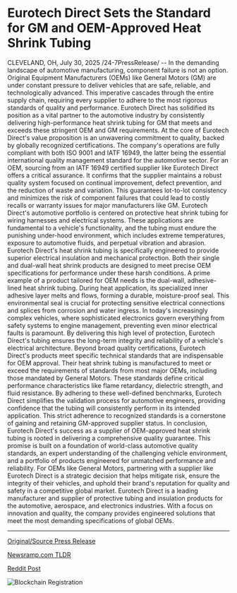 # Eurotech Direct Sets the Standard for GM and OEM-Approved Heat Shrink Tubing

CLEVELAND, OH, July 30, 2025 /24-7PressRelease/ -- In the demanding landscape of automotive manufacturing, component failure is not an option. Original Equipment Manufacturers (OEMs) like General Motors (GM) are under constant pressure to deliver vehicles that are safe, reliable, and technologically advanced. This imperative cascades through the entire supply chain, requiring every supplier to adhere to the most rigorous standards of quality and performance. Eurotech Direct has solidified its position as a vital partner to the automotive industry by consistently delivering high-performance heat shrink tubing for GM that meets and exceeds these stringent OEM and GM requirements.  At the core of Eurotech Direct's value proposition is an unwavering commitment to quality, backed by globally recognized certifications. The company's operations are fully compliant with both ISO 9001 and IATF 16949, the latter being the essential international quality management standard for the automotive sector. For an OEM, sourcing from an IATF 16949 certified supplier like Eurotech Direct offers a critical assurance. It confirms that the supplier maintains a robust quality system focused on continual improvement, defect prevention, and the reduction of waste and variation. This guarantees lot-to-lot consistency and minimizes the risk of component failures that could lead to costly recalls or warranty issues for major manufacturers like GM.  Eurotech Direct's automotive portfolio is centered on protective heat shrink tubing for wiring harnesses and electrical systems. These applications are fundamental to a vehicle's functionality, and the tubing must endure the punishing under-hood environment, which includes extreme temperatures, exposure to automotive fluids, and perpetual vibration and abrasion. Eurotech Direct's heat shrink tubing is specifically engineered to provide superior electrical insulation and mechanical protection. Both their single and dual-wall heat shrink products are designed to meet precise OEM specifications for performance under these harsh conditions.  A prime example of a product tailored for OEM needs is the dual-wall, adhesive-lined heat shrink tubing. During heat application, its specialized inner adhesive layer melts and flows, forming a durable, moisture-proof seal. This environmental seal is crucial for protecting sensitive electrical connections and splices from corrosion and water ingress. In today's increasingly complex vehicles, where sophisticated electronics govern everything from safety systems to engine management, preventing even minor electrical faults is paramount. By delivering this high level of protection, Eurotech Direct's tubing ensures the long-term integrity and reliability of a vehicle's electrical architecture.  Beyond broad quality certifications, Eurotech Direct's products meet specific technical standards that are indispensable for OEM approval. Their heat shrink tubing is manufactured to meet or exceed the requirements of standards from most major OEMs, including those mandated by General Motors. These standards define critical performance characteristics like flame retardancy, dielectric strength, and fluid resistance. By adhering to these well-defined benchmarks, Eurotech Direct simplifies the validation process for automotive engineers, providing confidence that the tubing will consistently perform in its intended application. This strict adherence to recognized standards is a cornerstone of gaining and retaining GM-approved supplier status.  In conclusion, Eurotech Direct's success as a supplier of OEM-approved heat shrink tubing is rooted in delivering a comprehensive quality guarantee. This promise is built on a foundation of world-class automotive quality standards, an expert understanding of the challenging vehicle environment, and a portfolio of products engineered for unmatched performance and reliability. For OEMs like General Motors, partnering with a supplier like Eurotech Direct is a strategic decision that helps mitigate risk, ensure the integrity of their vehicles, and uphold their brand's reputation for quality and safety in a competitive global market.  Eurotech Direct is a leading manufacturer and supplier of protective tubing and insulation products for the automotive, aerospace, and electronics industries. With a focus on innovation and quality, the company provides engineered solutions that meet the most demanding specifications of global OEMs. 

---

[Original/Source Press Release](https://www.24-7pressrelease.com/press-release/525362/eurotech-direct-sets-the-standard-for-gm-and-oem-approved-heat-shrink-tubing)
                    

[Newsramp.com TLDR](https://newsramp.com/curated-news/eurotech-direct-powers-gm-s-automotive-excellence-with-high-quality-heat-shrink-tubing/443a6e0dffb55c7af31de16e2e7b4750) 

 



[Reddit Post](https://www.reddit.com/r/newsramp/comments/1md07sa/eurotech_direct_powers_gms_automotive_excellence/) 



![Blockchain Registration](https://cdn.newsramp.app/24-7PressRelease/qrcode/257/30/barneRMX.webp)